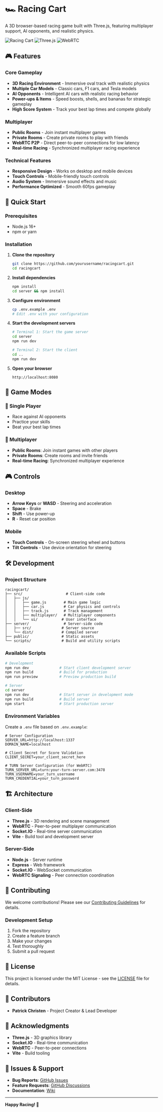 # 🏎️ Racing Cart

A 3D browser-based racing game built with Three.js, featuring multiplayer support, AI opponents, and realistic physics.

![Racing Cart](https://img.shields.io/badge/Game-3D%20Racing-blue)
![Three.js](https://img.shields.io/badge/Built%20with-Three.js-green)
![WebRTC](https://img.shields.io/badge/Multiplayer-WebRTC-orange)

## 🎮 Features

### Core Gameplay
- **3D Racing Environment** - Immersive oval track with realistic physics
- **Multiple Car Models** - Classic cars, F1 cars, and Tesla models
- **AI Opponents** - Intelligent AI cars with realistic racing behavior
- **Power-ups & Items** - Speed boosts, shells, and bananas for strategic gameplay
- **High Score System** - Track your best lap times and compete globally

### Multiplayer
- **Public Rooms** - Join instant multiplayer games
- **Private Rooms** - Create private rooms to play with friends
- **WebRTC P2P** - Direct peer-to-peer connections for low latency
- **Real-time Racing** - Synchronized multiplayer racing experience

### Technical Features
- **Responsive Design** - Works on desktop and mobile devices
- **Touch Controls** - Mobile-friendly touch controls
- **Audio System** - Immersive sound effects and music
- **Performance Optimized** - Smooth 60fps gameplay

## 🚀 Quick Start

### Prerequisites
- Node.js 16+ 
- npm or yarn

### Installation

1. **Clone the repository**
   ```bash
   git clone https://github.com/yourusername/racingcart.git
   cd racingcart
   ```

2. **Install dependencies**
   ```bash
   npm install
   cd server && npm install
   ```

3. **Configure environment**
   ```bash
   cp .env.example .env
   # Edit .env with your configuration
   ```

4. **Start the development servers**
   ```bash
   # Terminal 1: Start the game server
   cd server
   npm run dev
   
   # Terminal 2: Start the client
   cd ..
   npm run dev
   ```

5. **Open your browser**
   ```
   http://localhost:8080
   ```

## 🎯 Game Modes

### 🏁 Single Player
- Race against AI opponents
- Practice your skills
- Beat your best lap times

### 👥 Multiplayer
- **Public Rooms**: Join instant games with other players
- **Private Rooms**: Create rooms and invite friends
- **Real-time Racing**: Synchronized multiplayer experience

## 🎮 Controls

### Desktop
- **Arrow Keys** or **WASD** - Steering and acceleration
- **Space** - Brake
- **Shift** - Use power-up
- **R** - Reset car position

### Mobile
- **Touch Controls** - On-screen steering wheel and buttons
- **Tilt Controls** - Use device orientation for steering

## 🛠️ Development

### Project Structure
```
racingcart/
├── src/                    # Client-side code
│   ├── js/
│   │   ├── game.js        # Main game logic
│   │   ├── car.js         # Car physics and controls
│   │   ├── track.js       # Track management
│   │   ├── multiplayer/   # Multiplayer components
│   │   └── ui/           # User interface
├── server/                # Server-side code
│   ├── src/              # Server source
│   └── dist/             # Compiled server
├── public/               # Static assets
└── scripts/              # Build and utility scripts
```

### Available Scripts

```bash
# Development
npm run dev              # Start client development server
npm run build            # Build for production
npm run preview          # Preview production build

# Server
cd server
npm run dev              # Start server in development mode
npm run build            # Build server
npm start                # Start production server
```

### Environment Variables

Create a `.env` file based on `.env.example`:

```env
# Server Configuration
SERVER_URL=http://localhost:1337
DOMAIN_NAME=localhost

# Client Secret for Score Validation
CLIENT_SECRET=your_client_secret_here

# TURN Server Configuration (for WebRTC)
TURN_SERVER_URL=turn:your-turn-server.com:3478
TURN_USERNAME=your_turn_username
TURN_CREDENTIAL=your_turn_password
```

## 🏗️ Architecture

### Client-Side
- **Three.js** - 3D rendering and scene management
- **WebRTC** - Peer-to-peer multiplayer communication
- **Socket.IO** - Real-time server communication
- **Vite** - Build tool and development server

### Server-Side
- **Node.js** - Server runtime
- **Express** - Web framework
- **Socket.IO** - WebSocket communication
- **WebRTC Signaling** - Peer connection coordination

## 🤝 Contributing

We welcome contributions! Please see our [Contributing Guidelines](CONTRIBUTING.md) for details.

### Development Setup
1. Fork the repository
2. Create a feature branch
3. Make your changes
4. Test thoroughly
5. Submit a pull request

## 📄 License

This project is licensed under the MIT License - see the [LICENSE](LICENSE) file for details.

## 👥 Contributors

- **Patrick Christen** - Project Creator & Lead Developer

## 🙏 Acknowledgments

- **Three.js** - 3D graphics library
- **Socket.IO** - Real-time communication
- **WebRTC** - Peer-to-peer connections
- **Vite** - Build tooling

## 🐛 Issues & Support

- **Bug Reports**: [GitHub Issues](https://github.com/yourusername/racingcart/issues)
- **Feature Requests**: [GitHub Discussions](https://github.com/yourusername/racingcart/discussions)
- **Documentation**: [Wiki](https://github.com/yourusername/racingcart/wiki)

---

**Happy Racing! 🏁**